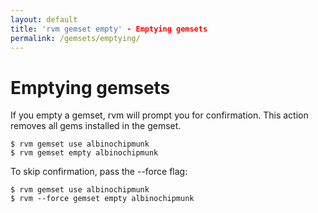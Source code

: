 ```yaml
---
layout: default
title: 'rvm gemset empty' - Emptying gemsets
permalink: /gemsets/emptying/
---
```


# Emptying gemsets

If you empty a gemset, rvm will prompt you for confirmation. This action removes
all gems installed in the gemset.

```
$ rvm gemset use albinochipmunk
$ rvm gemset empty albinochipmunk
```

To skip confirmation, pass the --force flag:

```
$ rvm gemset use albinochipmunk
$ rvm --force gemset empty albinochipmunk
```
